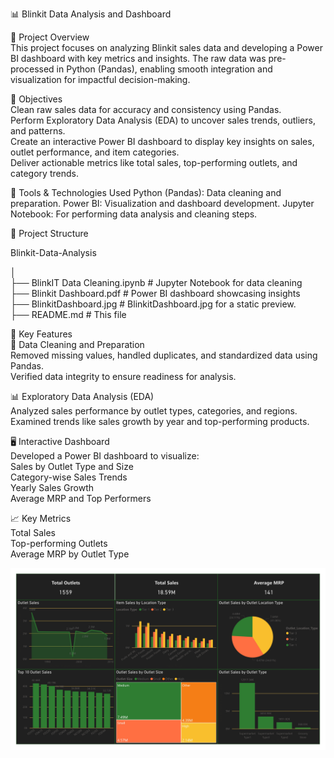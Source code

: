 📊 Blinkit Data Analysis and Dashboard

📝 Project Overview<br>
This project focuses on analyzing Blinkit sales data and developing a Power BI dashboard with key metrics and insights. The raw data was pre-processed in Python (Pandas), enabling smooth integration and visualization for impactful decision-making.

🎯 Objectives<br>
Clean raw sales data for accuracy and consistency using Pandas.<br>
Perform Exploratory Data Analysis (EDA) to uncover sales trends, outliers, and patterns.<br>
Create an interactive Power BI dashboard to display key insights on sales, outlet performance, and item categories.<br>
Deliver actionable metrics like total sales, top-performing outlets, and category trends.

🔧 Tools & Technologies Used
Python (Pandas): Data cleaning and preparation.
Power BI: Visualization and dashboard development.
Jupyter Notebook: For performing data analysis and cleaning steps.

📂 Project Structure

Blinkit-Data-Analysis

│<br>
├── BlinkIT Data Cleaning.ipynb   # Jupyter Notebook for data cleaning<br>
├── Blinkit Dashboard.pdf         # Power BI dashboard showcasing insights<br>
├── BlinkitDashboard.jpg          # BlinkitDashboard.jpg for a static preview.<br>
├── README.md                     # This file

🚀 Key Features<br>
🧹 Data Cleaning and Preparation<br>
Removed missing values, handled duplicates, and standardized data using Pandas.<br>
Verified data integrity to ensure readiness for analysis.<br>

📊 Exploratory Data Analysis (EDA)<br>
Analyzed sales performance by outlet types, categories, and regions.<br>
Examined trends like sales growth by year and top-performing products.

🖥️ Interactive Dashboard<br>
Developed a Power BI dashboard to visualize:<br>
Sales by Outlet Type and Size<br>
Category-wise Sales Trends<br>
Yearly Sales Growth<br>
Average MRP and Top Performers

📈 Key Metrics<br>
Total Sales<br>
Top-performing Outlets<br>
Average MRP by Outlet Type

![alt text](https://github.com/nikhil3500/data_science_projects/blob/df058f16b1cc349370f100936d8024fe6eb79c6b/power%20bi/blinkit/PowerBiBlinkitDashboard.jpg)

